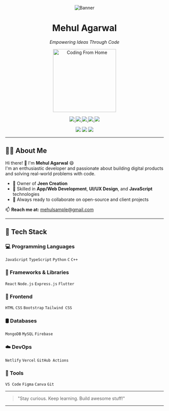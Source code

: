 <p align="center">
  <img src="https://your-image-link.com/banner.jpg" alt="Banner">
</p>

<h1 align="center">Mehul Agarwal</h1>
<p align="center"><em>Empowering Ideas Through Code</em></p>

<p align="center">
  <img src="https://your-image-link.com/coding-from-home.png" alt="Coding From Home" width="200"/>
</p>

<p align="center">
  <a href="https://linkedin.com/in/yourlinkedin">
    <img src="https://img.shields.io/badge/LinkedIn-blue?style=for-the-badge&logo=linkedin" />
  </a>
  <a href="https://medium.com/@yourmedium">
    <img src="https://img.shields.io/badge/Medium-black?style=for-the-badge&logo=medium" />
  </a>
  <a href="https://instagram.com/yourinstagram">
    <img src="https://img.shields.io/badge/Instagram-E4405F?style=for-the-badge&logo=instagram&logoColor=white" />
  </a>
  <a href="https://stackoverflow.com/users/yourid">
    <img src="https://img.shields.io/badge/StackOverflow-F58025?style=for-the-badge&logo=stackoverflow&logoColor=white" />
  </a>
  <a href="mailto:mehulsample@gmail.com">
    <img src="https://img.shields.io/badge/Gmail-D14836?style=for-the-badge&logo=gmail&logoColor=white" />
  </a>
</p>

<p align="center">
  <img src="https://img.shields.io/github/followers/yourgithub?label=Followers&style=social" />
  <img src="https://img.shields.io/github/stars/yourgithub?label=Stars&style=social" />
  <img src="https://komarev.com/ghpvc/?username=yourgithub&label=Profile%20views&color=0e75b6&style=flat" />
</p>

---

## 👨‍💻 About Me

Hi there! 👋 I'm **Mehul Agarwal** 😄  
I'm an enthusiastic developer and passionate about building digital products and solving real-world problems with code.

- 🎯 Owner of **Jeen Creation**
- 💼 Skilled in **App/Web Development**, **UI/UX Design**, and **JavaScript** technologies
- 🚀 Always ready to collaborate on open-source and client projects

📫 **Reach me at:** mehulsample@gmail.com

---

## 🧠 Tech Stack

### 💻 Programming Languages
`JavaScript` `TypeScript` `Python` `C` `C++`

### 🚀 Frameworks & Libraries
`React` `Node.js` `Express.js` `Flutter`

### 🎨 Frontend
`HTML` `CSS` `Bootstrap` `Tailwind CSS`

### 🛢️ Databases
`MongoDB` `MySQL` `Firebase`

### ☁️ DevOps
`Netlify` `Vercel` `GitHub Actions`

### 🧰 Tools
`VS Code` `Figma` `Canva` `Git`

---

> "Stay curious. Keep learning. Build awesome stuff!"

---
